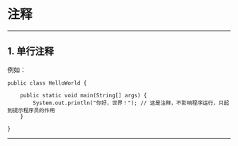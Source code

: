 # 注释

***

## 1. 单行注释
例如：

```
public class HelloWorld {

    public static void main(String[] args) {
        System.out.println("你好，世界！"); // 这是注释，不影响程序运行，只起到提示程序员的作用
    }

}
```

***